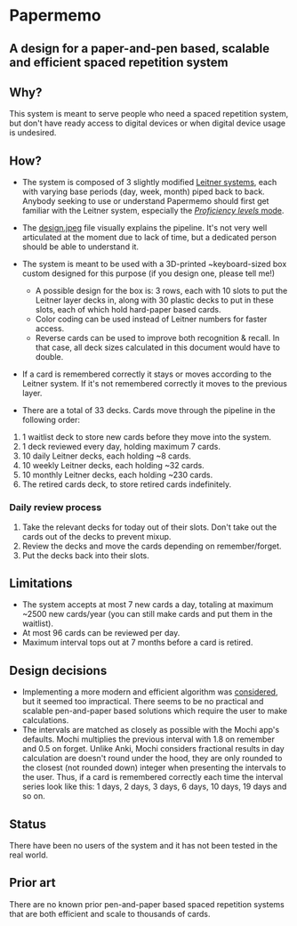# Papermemo 

## A design for a paper-and-pen based, scalable and efficient spaced repetition system

## Why?

This system is meant to serve people who need a spaced repetition system, but don't have ready access to digital devices or when digital device usage is undesired.

## How?

- The system is composed of 3 slightly modified [Leitner systems](https://en.wikipedia.org/wiki/Leitner_system), each with varying base periods (day, week, month) piped back to back. Anybody seeking to use or understand Papermemo should first get familiar with the Leitner system, especially the [*Proficiency levels* mode](https://en.wikipedia.org/wiki/Leitner_system#Proficiency_levels).
- The [design.jpeg](design.jpeg) file visually explains the pipeline. It's not very well articulated at the moment due to lack of time, but a dedicated person should be able to understand it.
- The system is meant to be used with a 3D-printed ~keyboard-sized box custom designed for this purpose (if you design one, please tell me!)
  - A possible design for the box is: 3 rows, each with 10 slots to put the Leitner layer decks in, along with 30 plastic decks to put in these slots, each of which hold hard-paper based cards.
  - Color coding can be used instead of Leitner numbers for faster access.
  - Reverse cards can be used to improve both recognition & recall. In that case, all deck sizes calculated in this document would have to double.

- If a card is remembered correctly it stays or moves according to the Leitner system. If it's not remembered correctly it moves to the previous layer.
- There are a total of 33 decks. Cards move through the pipeline in the following order:

1. 1 waitlist deck to store new cards before they move into the system.
2. 1 deck reviewed every day, holding maximum 7 cards.
3. 10 daily Leitner decks, each holding ~8 cards.
4. 10 weekly Leitner decks, each holding ~32 cards.
5. 10 monthly Leitner decks, each holding ~230 cards.
6. The retired cards deck, to store retired cards indefinitely.

### Daily review process

1. Take the relevant decks for today out of their slots. Don't take out the cards out of the decks to prevent mixup.
2. Review the decks and move the cards depending on remember/forget.
3. Put the decks back into their slots.

## Limitations

- The system accepts at most 7 new cards a day, totaling at maximum ~2500 new cards/year (you can still make cards and put them in the waitlist).
- At most 96 cards can be reviewed per day.
- Maximum interval tops out at 7 months before a card is retired.

## Design decisions

- Implementing a more modern and efficient algorithm was [considered](supermemo2.md), but it seemed too impractical. There seems to be no practical and scalable pen-and-paper based solutions which require the user to make calculations.
- The intervals are matched as closely as possible with the Mochi app's defaults. Mochi multiplies the previous interval with 1.8 on remember and 0.5 on forget. Unlike Anki, Mochi considers fractional results in day calculation are doesn't round under the hood, they are only rounded to the closest (not rounded down) integer when presenting the intervals to the user. Thus, if a card is remembered correctly each time the interval series look like this: 1 days, 2 days, 3 days, 6 days, 10 days, 19 days and so on.

## Status

There have been no users of the system and it has not been tested in the real world.

## Prior art

There are no known prior pen-and-paper based spaced repetition systems that are both efficient and scale to thousands of cards.
